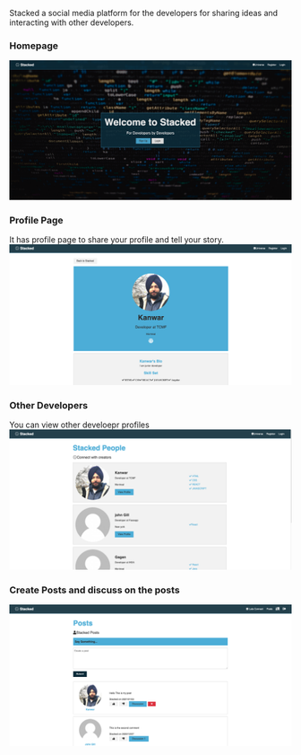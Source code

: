 Stacked a social media platform for the developers for sharing ideas and interacting with other developers.

### Homepage

<img src="./client/src/img/screen.png"/>

### Profile Page

It has profile page to share your profile and tell your story.
<img src="./client/src/img/profile.png" />

### Other Developers

You can view other develoepr profiles
<img src="./client/src/img/developers.png" />

### Create Posts and discuss on the posts

<img src="./client/src/img/Posts.png" />
